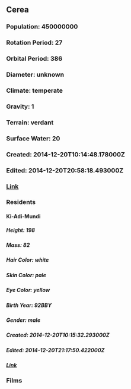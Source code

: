 ## Cerea
### Population: 450000000
### Rotation Period: 27
### Orbital Period: 386
### Diameter: unknown
### Climate: temperate
### Gravity: 1
### Terrain: verdant
### Surface Water: 20
### Created: 2014-12-20T10:14:48.178000Z
### Edited: 2014-12-20T20:58:18.493000Z
### [Link](https://swapi.dev/api/planets/43/)
### Residents
#### Ki-Adi-Mundi
##### Height: 198
##### Mass: 82
##### Hair Color: white
##### Skin Color: pale
##### Eye Color: yellow
##### Birth Year: 92BBY
##### Gender: male
##### Created: 2014-12-20T10:15:32.293000Z
##### Edited: 2014-12-20T21:17:50.422000Z
##### [Link](https://swapi.dev/api/people/52/)
### Films